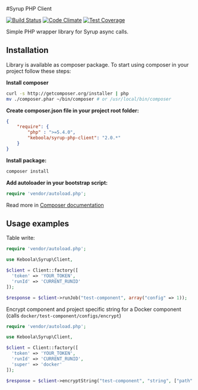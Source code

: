 #Syrup PHP Client

[![Build Status](https://travis-ci.org/keboola/syrup-php-client.svg?branch=master)](https://travis-ci.org/keboola/syrup-php-client) [![Code Climate](https://codeclimate.com/github/keboola/syrup-php-client/badges/gpa.svg)](https://codeclimate.com/github/keboola/syrup-php-client) [![Test Coverage](https://codeclimate.com/github/keboola/syrup-php-client/badges/coverage.svg)](https://codeclimate.com/github/keboola/syrup-php-client)

Simple PHP wrapper library for Syrup async calls.

## Installation

Library is available as composer package.
To start using composer in your project follow these steps:

**Install composer**
  
```bash
curl -s http://getcomposer.org/installer | php
mv ./composer.phar ~/bin/composer # or /usr/local/bin/composer
```

**Create composer.json file in your project root folder:**
```json
{
    "require": {
        "php" : ">=5.4.0",
        "keboola/syrup-php-client": "2.0.*"
    }
}
```

**Install package:**

```bash
composer install
```

**Add autoloader in your bootstrap script:**

```php
require 'vendor/autoload.php';
```

Read more in [Composer documentation](http://getcomposer.org/doc/01-basic-usage.md)

## Usage examples

Table write:

```php
require 'vendor/autoload.php';

use Keboola\Syrup\Client,

$client = Client::factory([
  'token' => 'YOUR_TOKEN',
  'runId' => 'CURRENT_RUNID'
]);

$response = $client->runJob("test-component", array("config" => 1));
```

Encrypt component and project specific string for a Docker component (calls `docker/test-component/configs/encrypt`)

```php
require 'vendor/autoload.php';

use Keboola\Syrup\Client,

$client = Client::factory([
  'token' => 'YOUR_TOKEN',
  'runId' => 'CURRENT_RUNID',
  'super' => 'docker'
]);

$response = $client->encryptString("test-component", "string", ["path" => "configs"]);
```


